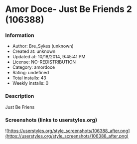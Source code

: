 # Amor Doce- Just Be Friends 2 (106388)

### Information
- Author: Bre_Sykes (unknown)
- Created at: unknown
- Updated at: 10/18/2014, 9:45:41 PM
- License: NO-REDISTRIBUTION
- Category: amordoce
- Rating: undefined
- Total installs: 43
- Weekly installs: 0


### Description
Just Be Friens


### Screenshots (links to userstyles.org)
![https://userstyles.org/style_screenshots/106388_after.png](https://userstyles.org/style_screenshots/106388_after.png)


